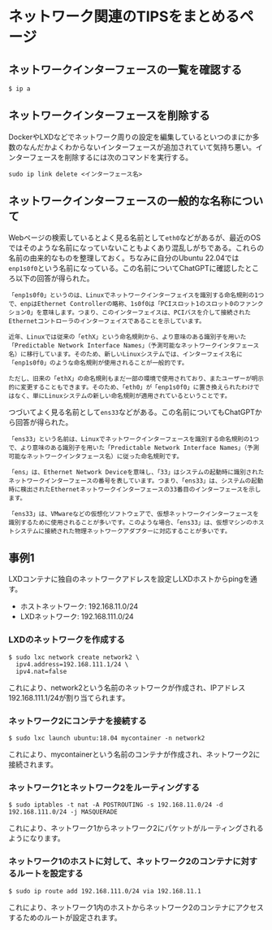 # ネットワーク関連のTIPSをまとめるページ

## ネットワークインターフェースの一覧を確認する

```
$ ip a
```

## ネットワークインターフェースを削除する

DockerやLXDなどでネットワーク周りの設定を編集しているといつのまにか多数のなんだかよくわからないインターフェースが追加されていて気持ち悪い。インターフェースを削除するには次のコマンドを実行する。

```
sudo ip link delete <インターフェース名>
```

## ネットワークインターフェースの一般的な名称について

Webページの検索しているとよく見る名前として`eth0`などがあるが、最近のOSではそのような名前になっていないこともよくあり混乱しがちである。これらの名前の由来的なものを整理しておく。ちなみに自分のUbuntu 22.04では`enp1s0f0`という名前になっている。この名前についてChatGPTに確認したところ以下の回答が得られた。

```
「enp1s0f0」というのは、Linuxでネットワークインターフェイスを識別する命名規則の1つで、enpはEthernet Controllerの略称、1s0f0は「PCIスロット1のスロット0のファンクション0」を意味します。つまり、このインターフェイスは、PCIバスを介して接続されたEthernetコントローラのインターフェイスであることを示しています。

近年、Linuxでは従来の「ethX」という命名規則から、より意味のある識別子を用いた「Predictable Network Interface Names」（予測可能なネットワークインタフェース名）に移行しています。そのため、新しいLinuxシステムでは、インターフェイス名に「enp1s0f0」のような命名規則が使用されることが一般的です。

ただし、旧来の「ethX」の命名規則もまだ一部の環境で使用されており、またユーザーが明示的に変更することもできます。そのため、「eth0」が「enp1s0f0」に置き換えられたわけではなく、単にLinuxシステムの新しい命名規則が適用されているということです。
```

つづいてよく見る名前として`ens33`などがある。この名前についてもChatGPTから回答が得られた。

```
「ens33」という名前は、Linuxでネットワークインターフェースを識別する命名規則の1つで、より意味のある識別子を用いた「Predictable Network Interface Names」（予測可能なネットワークインタフェース名）に従った命名規則です。

「ens」は、Ethernet Network Deviceを意味し、「33」はシステムの起動時に識別されたネットワークインターフェースの番号を表しています。つまり、「ens33」は、システムの起動時に検出されたEthernetネットワークインターフェースの33番目のインターフェースを示します。

「ens33」は、VMwareなどの仮想化ソフトウェアで、仮想ネットワークインターフェースを識別するために使用されることが多いです。このような場合、「ens33」は、仮想マシンのホストシステムに接続された物理ネットワークアダプターに対応することが多いです。
```

## 事例1

LXDコンテナに独自のネットワークアドレスを設定しLXDホストからpingを通す。

- ホストネットワーク: 192.168.11.0/24
- LXDネットワーク: 192.168.111.0/24

### LXDのネットワークを作成する

```
$ sudo lxc network create network2 \
  ipv4.address=192.168.111.1/24 \
  ipv4.nat=false
```

これにより、network2という名前のネットワークが作成され、IPアドレス192.168.111.1/24が割り当てられます。

### ネットワーク2にコンテナを接続する

```
$ sudo lxc launch ubuntu:18.04 mycontainer -n network2
```

これにより、mycontainerという名前のコンテナが作成され、ネットワーク2に接続されます。

### ネットワーク1とネットワーク2をルーティングする

```
$ sudo iptables -t nat -A POSTROUTING -s 192.168.11.0/24 -d 192.168.111.0/24 -j MASQUERADE
```

これにより、ネットワーク1からネットワーク2にパケットがルーティングされるようになります。

### ネットワーク1のホストに対して、ネットワーク2のコンテナに対するルートを設定する

```
$ sudo ip route add 192.168.111.0/24 via 192.168.11.1
```

これにより、ネットワーク1内のホストからネットワーク2のコンテナにアクセスするためのルートが設定されます。
